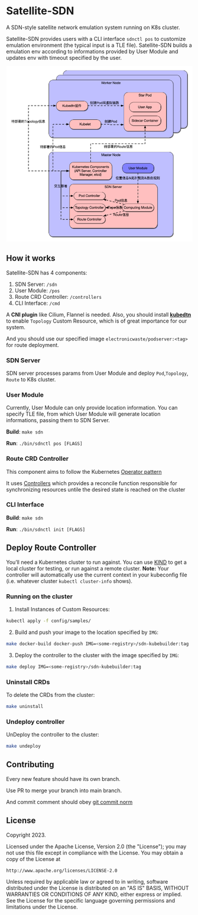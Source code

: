 # Satellite-SDN
A SDN-style satellite network emulation system running on K8s cluster.

Satellite-SDN provides users with a CLI interface `sdnctl pos` to customize emulation environment (the typical input is a TLE file). Satellite-SDN builds a emulation env according to informations provided by User Module and updates env with timeout specified by the user.

<div align="center">
    <img src="./asset/arch.png" width=600>
</div>
<!-- ![](./asset/arch.png) -->

## How it works

Satellite-SDN has 4 components:
1. SDN Server: `/sdn`
2. User Module: `/pos`
3. Route CRD Controller: `/controllers`
4. CLI Interface: `/cmd`

A **CNI plugin** like Cilium, Flannel is needed. Also, you should install [**kubedtn**](https://github.com/dtn-dslab/kube-dtn) to enable `Topology` Custom Resource, which is of great importance for our system.

And you should use our specified image `electronicwaste/podserver:<tag>` for route deployment.

### SDN Server

SDN server processes params from User Module and deploy `Pod`,`Topology`, `Route` to K8s cluster.

### User Module

Currently, User Module can only provide location information. You can specify TLE file, from which User Module will generate location informations, passing them to SDN Server.

**Build**: `make sdn`

**Run**: `./bin/sdnctl pos [FLAGS]`

### Route CRD Controller

This component aims to follow the Kubernetes [Operator pattern](https://kubernetes.io/docs/concepts/extend-kubernetes/operator/)

It uses [Controllers](https://kubernetes.io/docs/concepts/architecture/controller/) 
which provides a reconcile function responsible for synchronizing resources untile the desired state is reached on the cluster 

### CLI Interface

**Build**: `make sdn`

**Run**: `./bin/sdnctl init [FLAGS]`

## Deploy Route Controller
You’ll need a Kubernetes cluster to run against. You can use [KIND](https://sigs.k8s.io/kind) to get a local cluster for testing, or run against a remote cluster.
**Note:** Your controller will automatically use the current context in your kubeconfig file (i.e. whatever cluster `kubectl cluster-info` shows).

### Running on the cluster
1. Install Instances of Custom Resources:

```sh
kubectl apply -f config/samples/
```

2. Build and push your image to the location specified by `IMG`:
	
```sh
make docker-build docker-push IMG=<some-registry>/sdn-kubebuilder:tag
```
	
3. Deploy the controller to the cluster with the image specified by `IMG`:

```sh
make deploy IMG=<some-registry>/sdn-kubebuilder:tag
```

### Uninstall CRDs
To delete the CRDs from the cluster:

```sh
make uninstall
```

### Undeploy controller
UnDeploy the controller to the cluster:

```sh
make undeploy
```

## Contributing

Every new feature should have its own branch.

Use PR to merge your branch into main branch.

And commit comment should obey [git commit norm](https://zhuanlan.zhihu.com/p/182553920)


## License

Copyright 2023.

Licensed under the Apache License, Version 2.0 (the "License");
you may not use this file except in compliance with the License.
You may obtain a copy of the License at

    http://www.apache.org/licenses/LICENSE-2.0

Unless required by applicable law or agreed to in writing, software
distributed under the License is distributed on an "AS IS" BASIS,
WITHOUT WARRANTIES OR CONDITIONS OF ANY KIND, either express or implied.
See the License for the specific language governing permissions and
limitations under the License.

